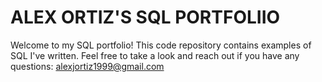 # ALEX ORTIZ'S SQL PORTFOLIIO

Welcome to my SQL portfolio! This code repository contains examples of SQL I've written. Feel free to take a look and reach out if you have any questions: alexjortiz1999@gmail.com
